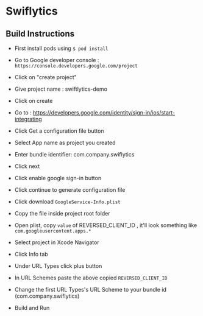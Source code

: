 # Swiflytics

## Build Instructions

* First install pods using `$ pod install`

* Go to Google developer console : `https://console.developers.google.com/project`
* Click on "create project"
* Give project name : swiftlytics-demo
* Click on create

* Go to : https://developers.google.com/identity/sign-in/ios/start-integrating
* Click Get a configuration file button

* Select App name as project you created
* Enter bundle identifier: com.company.swiflytics
* Click next

* Click enable google sign-in button
* Click continue to generate configuration file
* Click download `GoogleService-Info.plist`
* Copy the file inside project root folder

* Open plist, copy `value` of REVERSED_CLIENT_ID , it'll look something like `com.googleusercontent.apps.*`
* Select project in Xcode Navigator
* Click Info tab
* Under URL Types click plus button
* In URL Schemes paste the above copied `REVERSED_CLIENT_ID`
* Change the first URL Types's URL Scheme to your bundle id (com.company.swiflytics)

* Build and Run
